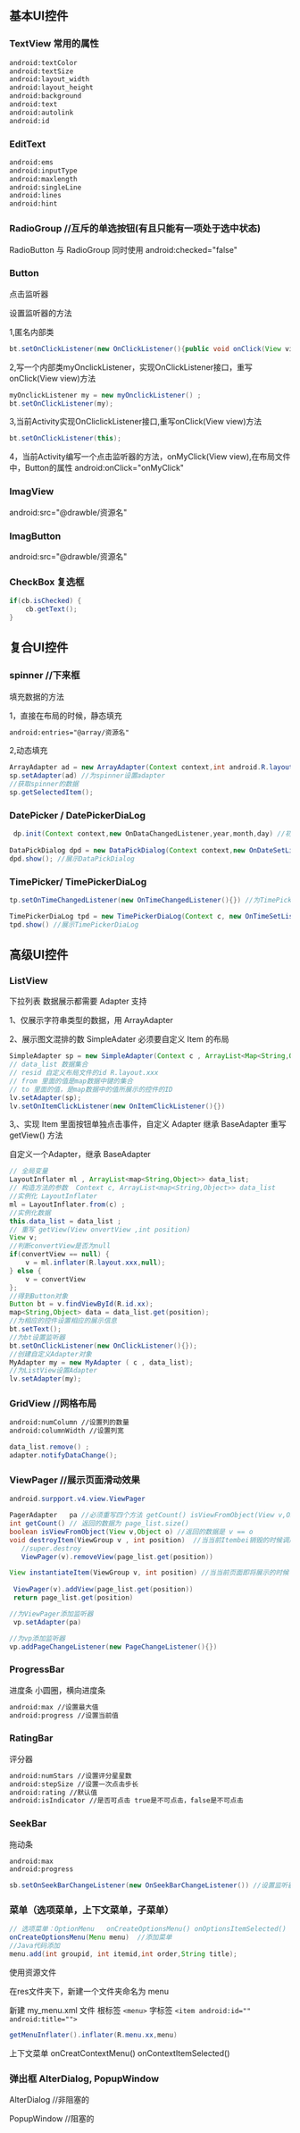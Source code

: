 
## 基本UI控件

### TextView  常用的属性  

```xml
android:textColor
android:textSize
android:layout_width
android:layout_height
android:background
android:text
android:autolink
android:id
```
   
### EditText

```xml
android:ems
android:inputType
android:maxlength
android:singleLine
android:lines
android:hint
```

### RadioGroup //互斥的单选按钮(有且只能有一项处于选中状态)
RadioButton 与 RadioGroup 同时使用
android:checked="false"

### Button

点击监听器

设置监听器的方法

1,匿名内部类

```java
bt.setOnClickListener(new OnClickListener(){public void onClick(View view){}}) //当前调用这个监听器的对象就是这个view  bt==view
```

2,写一个内部类myOnclickListener，实现OnClickListener接口，重写onClick(View view)方法

```java
myOnclickListener my = new myOnclickListener() ;
bt.setOnClickListener(my);
```

3,当前Activity实现OnCliclickListener接口,重写onClick(View view)方法

```java
bt.setOnClickListener(this);
```

4，当前Activity编写一个点击监听器的方法，onMyClick(View view),在布局文件中，Button的属性 android:onClick="onMyClick"

### ImagView

android:src="@drawble/资源名"

### ImagButton

android:src="@drawble/资源名"

### CheckBox 复选框

```java
if(cb.isChecked) {
    cb.getText();
}
```

## 复合UI控件

### spinner //下来框
 
填充数据的方法

1，直接在布局的时候，静态填充

```xml
android:entries="@array/资源名"
```

2,动态填充

```java
ArrayAdapter ad = new ArrayAdapter(Context context,int android.R.layout.simple_spinner_item,String[] data); //创建ArrayAdapter对象
sp.setAdapter(ad) //为spinner设置adapter
//获取spinner的数据
sp.getSelectedItem();
```

### DatePicker / DatePickerDiaLog

```java
 dp.init(Context context,new OnDataChangedListener,year,month,day) //初始化DatePicker 
 
DataPickDialog dpd = new DataPickDialog(Context context,new OnDateSetListener(),year,month,day); // 创建DataPickDialog对象
dpd.show(); //展示DataPickDialog 
```

### TimePicker/ TimePickerDiaLog

```java
tp.setOnTimeChangedListener(new OnTimeChangedListener(){}) //为TimePicker设置时间改变监听器

TimePickerDiaLog tpd = new TimePickerDiaLog(Context c, new OnTimeSetListener(),hour,min) //创建TimePickerDiaLog对象
tpd.show() //展示TimePickerDiaLog 
```

## 高级UI控件

### ListView

下拉列表  数据展示都需要 Adapter 支持

1、仅展示字符串类型的数据，用 ArrayAdapter

2、展示图文混排的数 SimpleAdater 必须要自定义 Item 的布局

```java
SimpleAdapter sp = new SimpleAdapter(Context c , ArrayList<Map<String,Object>> data_list , int resid , String[] from , int[] to);
// data_list 数据集合
// resid 自定义布局文件的id R.layout.xxx
// from 里面的值是map数据中键的集合
// to 里面的值，是map数据中的值所展示的控件的ID
lv.setAdapter(sp);
lv.setOnItemClickListener(new OnItemClickListener(){})
```

3,、实现 Item 里面按钮单独点击事件，自定义 Adapter 继承 BaseAdapter 重写getView() 方法

自定义一个Adapter，继承 BaseAdapter

```java
// 全局变量 
LayoutInflater ml , ArrayList<map<String,Object>> data_list;
// 构造方法的参数  Context c, ArrayList<map<String,Object>> data_list
//实例化 LayoutInflater 
ml = LayoutInflater.from(c) ;
//实例化数据
this.data_list = data_list ;
// 重写 getView(View onvertView ,int position)
View v;
//判断convertView是否为null
if(convertView == null) {
    v = ml.inflater(R.layout.xxx,null);
} else {
    v = convertView
};
//得到Button对象
Button bt = v.findViewById(R.id.xx);
map<String,Object> data = data_list.get(position);
//为相应的控件设置相应的展示信息
bt.setText();
//为bt设置监听器
bt.setOnClickListener(new OnClickListener(){});
//创建自定义Adapter对象
MyAdapter my = new MyAdapter ( c , data_list);
//为ListView设置Adapter
lv.setAdapter(my);
```

### GridView //网格布局

```xml
android:numColumn //设置列的数量
android:columnWidth //设置列宽
```

```java
data_list.remove() ;
adapter.notifyDataChange();
```

### ViewPager //展示页面滑动效果

```java
android.surpport.v4.view.ViewPager  

PagerAdapter   pa //必须重写四个方法 getCount() isViewFromObject(View v,Object o),destroyItem(),instantiateItem()
int getCount() // 返回的数据为 page_list.size()
boolean isViewFromObject(View v,Object o) //返回的数据是 v == o
void destroyItem(ViewGroup v , int position)  //当当前Itembei销毁的时候调用
   //super.destroy
   ViewPager(v).removeView(page_list.get(position))

View instantiateItem(ViewGroup v, int position) //当当前页面即将展示的时候
  
 ViewPager(v).addView(page_list.get(position))
 return page_list.get(position)

//为ViewPager添加监听器
 vp.setAdapter(pa)

//为vp添加监听器
vp.addPageChangeListener(new PageChangeListener(){})
```

### ProgressBar

进度条   小圆圈，横向进度条

```xml
android:max //设置最大值
android:progress //设置当前值
```  

### RatingBar

评分器

```xml
android:numStars //设置评分星星数
android:stepSize //设置一次点击步长
android:rating //默认值
android:isIndicator //是否可点击 true是不可点击，false是不可点击
```

### SeekBar

拖动条

```xml
android:max
android:progress
```

```java
sb.setOnSeekBarChangeListener(new OnSeekBarChangeListener()) //设置监听器
```

### 菜单（选项菜单，上下文菜单，子菜单）

```java
// 选项菜单：OptionMenu   onCreateOptionsMenu() onOptionsItemSelected()
onCreateOptionsMenu(Menu menu)  //添加菜单
//Java代码添加
menu.add(int groupid, int itemid,int order,String title);
```
使用资源文件

在res文件夹下，新建一个文件夹命名为 menu

新建 my_menu.xml 文件 根标签 `<menu>` 字标签 `<item android:id="" android:title="">`

```java
getMenuInflater().inflater(R.menu.xx,menu)
```

上下文菜单  onCreatContextMenu() onContextItemSelected()


### 弹出框 AlterDialog, PopupWindow

AlterDialog //非阻塞的

PopupWindow //阻塞的
 



